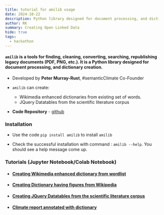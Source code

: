 ```yaml
---
title: tutorial for amilib usage  
date: 2024-10-22
description: Python library designed for document processing, and dictionary creation 
author: RK 
summary: Creating Open Linked Data
hide: true
tags:
  - hackathon
---
```


#### **`amilib`** is a tools for finding, cleaning, converting, searching, republishing legacy documents (PDF, PNG, etc.). It is a Python library designed for document processing, and dictionary creation.

- Developed by **Peter Murray-Rust**, #semanticClimate Co-Founder

- `amilib` can create: 

    - Wikimedia enhanced dictionaries from existing set of words.
    - JQuery Datatables from the scientific literature corpus

- **Code Repository** - [github](https://github.com/petermr/amilib)


### **Installation**  

- Use the code `pip install amilib` to install `amilib`

- Check the successful installation with command : `amilib --help`. You should see a help message come up.

### **Tutorials (Jupyter Notebook/Colab Notebook)**
  
- #### [Creating Wikimedia enhanced dictionary from wordlist](https://colab.research.google.com/drive/1QNETQ3bZFgOvu2iyZCZ0jM9tjTWuUiPi)

- #### [Creating Dictionary having figures from Wikipedia](https://colab.research.google.com/drive/1mDJcNLGcsP8XM-fzGP6n6A7ozLlq09bE#scrollTo=IijmJ5rgF0jF) 
  
- #### [Creating JQuery Datatables from the scientific literature corpus](https://colab.research.google.com/drive/1RumRjh0EnKcLDmXhtYvxqMKi39BX_sB1#scrollTo=6KLi8nSQhfIx)

- #### [Climate report annotated with dictionary](https://colab.research.google.com/drive/1Rsf7BtGM5v9LAkKvEcEWbK7fHFDiB0Pd#scrollTo=roxFApmqb4E9)
  
